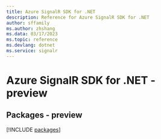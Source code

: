 ```yaml
---
title: Azure SignalR SDK for .NET
description: Reference for Azure SignalR SDK for .NET
author: sffamily
ms.author: zhshang
ms.data: 03/17/2023
ms.topic: reference
ms.devlang: dotnet
ms.service: signalr
---
```

# Azure SignalR SDK for .NET - preview
## Packages - preview
[!INCLUDE [packages](signalr-index.md)]